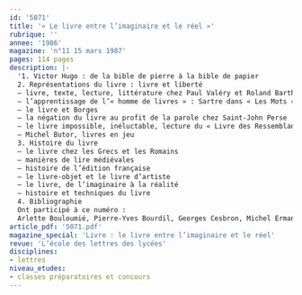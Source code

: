 ```yaml
---
id: '5071'
title: '« Le livre entre l’imaginaire et le réel »'
rubrique: ''
annee: '1986'
magazine: 'n°11 15 mars 1987'
pages: 114 pages
description: |-
  '1. Victor Hugo : de la bible de pierre à la bible de papier
  2. Représentations du livre : livre et liberté 
  – livre, texte, lecture, littérature chez Paul Valéry et Roland Barthes 
  – l’apprentissage de l’« homme de livres » : Sartre dans « Les Mots » 
  – le livre et Borges 
  – la négation du livre au profit de la parole chez Saint-John Perse
  – le livre impossible, inéluctable, lecture du « Livre des Ressemblances », d’Edmond Jabès 
  – Michel Butor, livres en jeu
  3. Histoire du livre 
  – le livre chez les Grecs et les Romains 
  – manières de lire médiévales 
  – histoire de l’édition française 
  – le livre-objet et le livre d’artiste 
  – le livre, de l’imaginaire à la réalité 
  – histoire et techniques du livre
  4. Bibliographie
  Ont participé à ce numéro :
  Arlette Bouloumié, Pierre-Yves Bourdil, Georges Cesbron, Michel Erman, Alfred Fierro, Véronique Grollier, Dominique Mangin, Francine de Martinoir, Yves Pihan, Yves Stalloni et Claude-André Tabart'
article_pdf: '5071.pdf'
magazine_special: 'Livre : le livre entre l’imaginaire et le réel'
revue: 'L’école des lettres des lycées'
disciplines:
- lettres
niveau_etudes:
- classes préparatoires et concours
---
```

